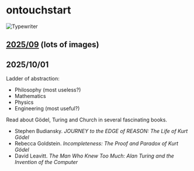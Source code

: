 # ontouchstart

![Typewriter](https://github.com/user-attachments/assets/f287a97e-ee42-49db-b7d8-941190190079)

## [2025/09](2025/09) (lots of images)

## 2025/10/01

Ladder of abstraction: 
- Philosophy (most useless?)
- Mathematics
- Physics
- Engineering (most useful?)

Read about Gödel, Turing and Church in several fascinating books.

- Stephen Budiansky. _JOURNEY to the EDGE of REASON: The Life of Kurt Gödel_
- Rebecca Goldstein. _Incompleteness: The Proof and Paradox of Kurt Gödel_
- David Leavitt. _The Man Who Knew Too Much: Alan Turing and the Invention of the Computer_









